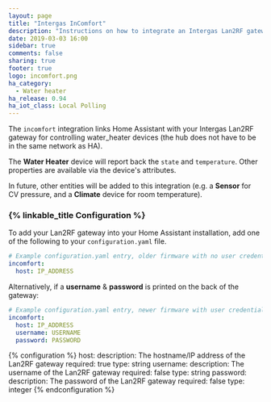 ```yaml
---
layout: page
title: "Intergas InComfort"
description: "Instructions on how to integrate an Intergas Lan2RF gateway with Home Assistant."
date: 2019-03-03 16:00
sidebar: true
comments: false
sharing: true
footer: true
logo: incomfort.png
ha_category:
  - Water heater
ha_release: 0.94
ha_iot_class: Local Polling
---
```


The `incomfort` integration links Home Assistant with your Intergas Lan2RF gateway for controlling water_heater devices (the hub does not have to be in the same network as HA).

The **Water Heater** device will report back the `state` and `temperature`. Other properties are available via the device's attributes.

In future, other entities will be added to this integration (e.g. a **Sensor** for CV pressure, and a **Climate** device for room temperature).

### {% linkable_title Configuration %}

To add your Lan2RF gateway into your Home Assistant installation, add one of the following to your `configuration.yaml` file.

```yaml
# Example configuration.yaml entry, older firmware with no user credentials
incomfort:
  host: IP_ADDRESS
```
Alternatively, if a **username** & **password** is printed on the back of the gateway:

```yaml
# Example configuration.yaml entry, newer firmware with user credentials
incomfort:
  host: IP_ADDRESS
  username: USERNAME
  password: PASSWORD
```

{% configuration %}
host:
  description: The hostname/IP address of the Lan2RF gateway
  required: true
  type: string
username:
  description: The username of the Lan2RF gateway
  required: false
  type: string
password:
  description: The password of the Lan2RF gateway
  required: false
  type: integer
{% endconfiguration %}
